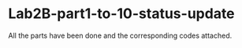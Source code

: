 # Lab2B-part1-to-10-status-update

All the parts have been done and the corresponding codes attached.
